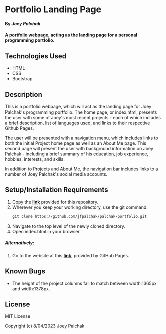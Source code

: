 # Portfolio Landing Page

#### By _Joey Palchak_

#### A portfolio webpage, acting as the landing page for a personal programming portfolio.

## Technologies Used

* HTML
* CSS
* Bootstrap

## Description

This is a portfolio webpage, which will act as the landing page for Joey Palchak's programming portfolio. The home page, or index.html, presents the user with some of Joey's most recent projects - each of which includes a brief description, list of languages used, and links to their respective Github Pages.

The user will be presented with a navigation menu, which includes links to both the initial Project home page as well as an About Me page. This second page will present the user with background information on Joey Palchak - including a brief summary of his education, job experience, hobbies, interests, and skills.

In addition to Projects and About Me, the navigation bar includes links to a number of Joey Palchak's social media accounts.

## Setup/Installation Requirements

1. Copy the **[link](https://github.com/jfpalchak/palchak-portfolio.git)** provided for this repository.
2. Wherever you keep your working directory, use the git command:
    ```
    git clone https://github.com/jfpalchak/palchak-portfolio.git
    ```
3. Navigate to the top level of the newly cloned directory.
4. Open index.html in your browser.

##### _Alternatively:_

1. Go to the website at this **[link](https://jfpalchak.github.io/palchak-portfolio/)**, provided by GitHub Pages.


## Known Bugs

* The height of the project columns fail to match between width:1365px and width:1378px.

## License

MIT License

Copyright (c) 8/04/2023 Joey Palchak